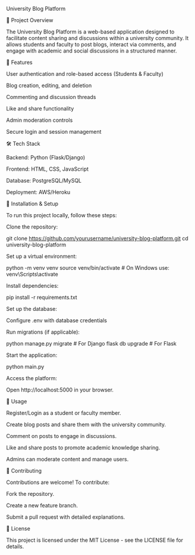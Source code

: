 University Blog Platform

📌 Project Overview

The University Blog Platform is a web-based application designed to facilitate content sharing and discussions within a university community. It allows students and faculty to post blogs, interact via comments, and engage with academic and social discussions in a structured manner.

🚀 Features

User authentication and role-based access (Students & Faculty)

Blog creation, editing, and deletion

Commenting and discussion threads

Like and share functionality

Admin moderation controls

Secure login and session management

🛠 Tech Stack

Backend: Python (Flask/Django)

Frontend: HTML, CSS, JavaScript

Database: PostgreSQL/MySQL

Deployment: AWS/Heroku

🔧 Installation & Setup

To run this project locally, follow these steps:

Clone the repository:

git clone https://github.com/yourusername/university-blog-platform.git
cd university-blog-platform

Set up a virtual environment:

python -m venv venv
source venv/bin/activate  # On Windows use: venv\Scripts\activate

Install dependencies:

pip install -r requirements.txt

Set up the database:

Configure .env with database credentials

Run migrations (if applicable):

python manage.py migrate  # For Django
flask db upgrade  # For Flask

Start the application:

python main.py

Access the platform:

Open http://localhost:5000 in your browser.

📖 Usage

Register/Login as a student or faculty member.

Create blog posts and share them with the university community.

Comment on posts to engage in discussions.

Like and share posts to promote academic knowledge sharing.

Admins can moderate content and manage users.

🤝 Contributing

Contributions are welcome! To contribute:

Fork the repository.

Create a new feature branch.

Submit a pull request with detailed explanations.

📜 License

This project is licensed under the MIT License - see the LICENSE file for details.
